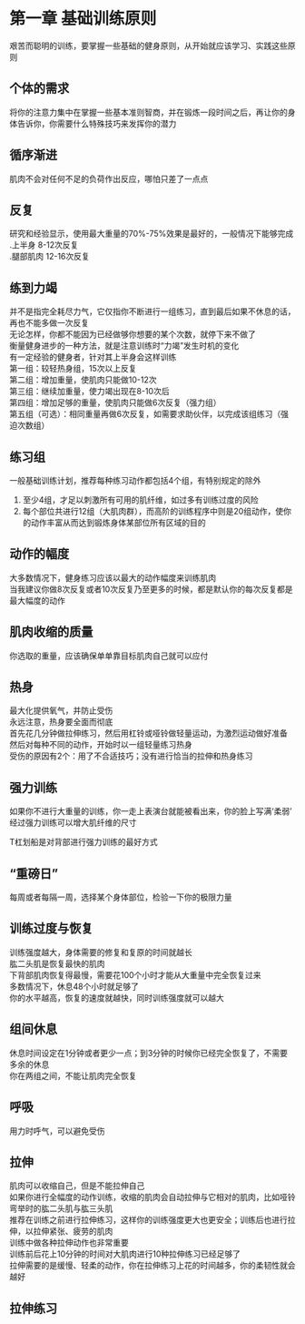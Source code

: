 # 第一章 基础训练原则
艰苦而聪明的训练，要掌握一些基础的健身原则，从开始就应该学习、实践这些原则<br>
## 个体的需求
将你的注意力集中在掌握一些基本准则智商，并在锻炼一段时间之后，再让你的身体告诉你，你需要什么特殊技巧来发挥你的潜力<br>
## 循序渐进
肌肉不会对任何不足的负荷作出反应，哪怕只差了一点点<br>
## 反复
研究和经验显示，使用最大重量的70%-75%效果是最好的，一般情况下能够完成<br>
.上半身 8-12次反复<br>
.腿部肌肉 12-16次反复<br>
## 练到力竭
并不是指完全耗尽力气，它仅指你不断进行一组练习，直到最后如果不休息的话，再也不能多做一次反复<br>
无论怎样，你都不能因为已经做够你想要的某个次数，就停下来不做了<br>
衡量健身进步的一种方法，就是注意训练时“力竭”发生时机的变化<br>
有一定经验的健身者，针对其上半身会这样训练<br>
第一组：较轻热身组，15次以上反复<br>
第二组：增加重量，使肌肉只能做10-12次<br>
第三组：继续加重量，使力竭出现在8-10次后<br>
第四组：增加足够的重量，使肌肉只能做6次反复（强力组）<br>
第五组（可选）：相同重量再做6次反复，如需要求助伙伴，以完成该组练习（强迫次数组）<br>
## 练习组
一般基础训练计划，推荐每种练习动作都包括4个组，有特别规定的除外<br>
1. 至少4组，才足以刺激所有可用的肌纤维，如过多有训练过度的风险<br>
2. 每个部位共进行12组（大肌肉群），而高阶的训练程序中则是20组动作，使你的动作丰富从而达到锻炼身体某部位所有区域的目的<br>
## 动作的幅度
大多数情况下，健身练习应该以最大的动作幅度来训练肌肉<br>
当我建议你做8次反复或者10次反复乃至更多的时候，都是默认你的每次反复都是最大幅度的动作<br>
## 肌肉收缩的质量
你选取的重量，应该确保单单靠目标肌肉自己就可以应付<br>
## 热身
最大化提供氧气，并防止受伤<br>
永远注意，热身要全面而彻底<br>
首先花几分钟做拉伸练习，然后用杠铃或哑铃做轻量运动，为激烈运动做好准备<br>
然后对每种不同的动作，开始时以一组轻量练习热身<br>
受伤的原因有2个：用了不合适技巧；没有进行恰当的拉伸和热身练习<br>
## 强力训练
如果你不进行大重量的训练，你一走上表演台就能被看出来，你的脸上写满‘柔弱’<br>
经过强力训练可以增大肌纤维的尺寸<br>

T杠划船是对背部进行强力训练的最好方式<br>
## “重磅日”
每周或者每隔一周，选择某个身体部位，检验一下你的极限力量<br>
## 训练过度与恢复
训练强度越大，身体需要的修复和复原的时间就越长<br>
肱二头肌是恢复最快的肌肉<br>
下背部肌肉恢复得最慢，需要花100个小时才能从大重量中完全恢复过来<br>
多数情况下，休息48个小时就足够了<br>
你的水平越高，恢复的速度就越快，同时训练强度就可以越大<br>
## 组间休息
休息时间设定在1分钟或者更少一点；到3分钟的时候你已经完全恢复了，不需要多余的休息<br>
你在两组之间，不能让肌肉完全恢复<br>
## 呼吸
用力时呼气，可以避免受伤<br>
## 拉伸
肌肉可以收缩自己，但是不能拉伸自己<br>
如果你进行全幅度的动作训练，收缩的肌肉会自动拉伸与它相对的肌肉，比如哑铃弯举时的肱二头肌与肱三头肌<br>
推荐在训练之前进行拉伸练习，这样你的训练强度更大也更安全；训练后也进行拉伸，以拉伸紧张、疲劳的肌肉<br>
训练中做各种拉伸动作也非常重要<br>
训练前后花上10分钟的时间对大肌肉进行10种拉伸练习已经足够了<br>
拉伸需要的是缓慢、轻柔的动作，你在拉伸练习上花的时间越多，你的柔韧性就会越好<br>
## 拉伸练习






